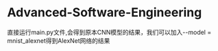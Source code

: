 # Advanced-Software-Engineering
直接运行main.py文件,会得到原本CNN模型的结果，我们可以加入--model = mnist_alexnet得到AlexNet网络的结果
